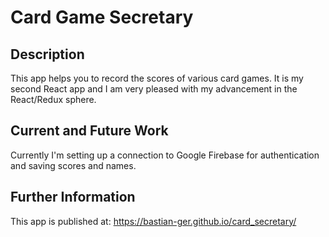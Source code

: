 # Card Game Secretary
## Description
This app helps you to record the scores of various card games. It is my second React app and I am very pleased with my advancement in the React/Redux sphere.

## Current and Future Work
Currently I'm setting up a connection to Google Firebase for authentication and saving scores and names.

## Further Information
This app is published at: https://bastian-ger.github.io/card_secretary/
